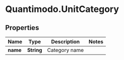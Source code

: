 # Quantimodo.UnitCategory

## Properties
Name | Type | Description | Notes
------------ | ------------- | ------------- | -------------
**name** | **String** | Category name | 


